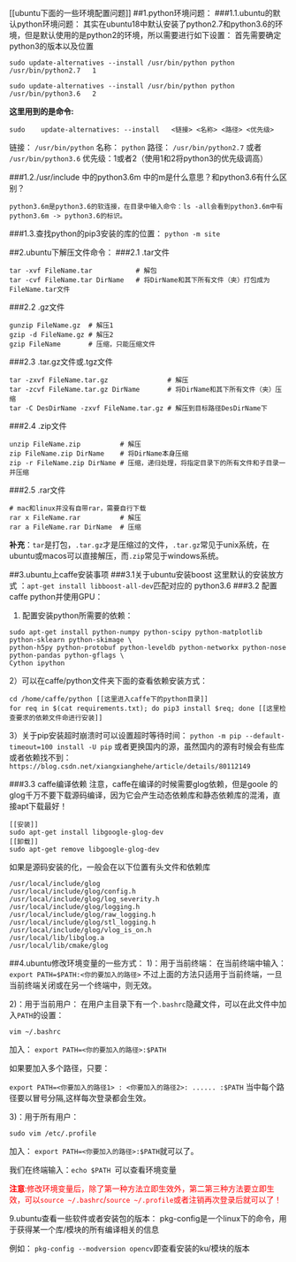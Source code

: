[[ubuntu下面的一些环境配置问题]]
##1.python环境问题：
###1.1.ubuntu的默认python环境问题：
其实在ubuntu18中默认安装了python2.7和python3.6的环境，但是默认使用的是python2的环境，所以需要进行如下设置：
首先需要确定python3的版本以及位置
```
sudo update-alternatives --install /usr/bin/python python /usr/bin/python2.7   1

sudo update-alternatives --install /usr/bin/python python /usr/bin/python3.6   2
```
**这里用到的是命令:**
```
sudo    update-alternatives: --install   <链接> <名称> <路径> <优先级>
```
链接：   `/usr/bin/python`
名称：   `python`
路径：   `/usr/bin/python2.7` 或者 `/usr/bin/python3.6`
优先级：1或者2（使用1和2将python3的优先级调高）

###1.2./usr/include 中的python3.6m 中的m是什么意思？和python3.6有什么区别？
```
python3.6m是python3.6的软连接，在目录中输入命令：ls -all会看到python3.6m中有python3.6m -> python3.6的标识。
```
###1.3.查找python的pip3安装的库的位置：
`python -m site`

##2.ubuntu下解压文件命令：
###2.1 .tar文件
```
tar -xvf FileName.tar           # 解包
tar -cvf FileName.tar DirName   # 将DirName和其下所有文件（夹）打包成为FileName.tar文件
```
###2.2 .gz文件
```
gunzip FileName.gz  # 解压1
gzip -d FileName.gz # 解压2
gzip FileName       # 压缩，只能压缩文件
```
###2.3 .tar.gz文件或.tgz文件
```
tar -zxvf FileName.tar.gz               # 解压
tar -zcvf FileName.tar.gz DirName       # 将DirName和其下所有文件（夹）压缩
tar -C DesDirName -zxvf FileName.tar.gz # 解压到目标路径DesDirName下
```
###2.4 .zip文件
```
unzip FileName.zip          # 解压
zip FileName.zip DirName    # 将DirName本身压缩
zip -r FileName.zip DirName # 压缩，递归处理，将指定目录下的所有文件和子目录一并压缩
```
###2.5 .rar文件
```
# mac和linux并没有自带rar，需要自行下载
rar x FileName.rar          # 解压
rar a FileName.rar DirName  # 压缩
```

**补充**：`tar`是打包，`.tar.gz`才是压缩过的文件，`.tar.gz`常见于unix系统，在ubuntu或macos可以直接解压，而`.zip`常见于windows系统。

##3.ubuntu上caffe安装事项
###3.1关于ubuntu安装boost
这里默认的安装放方式 ：`apt-get install libboost-all-dev`匹配对应的 python3.6
###3.2 配置caffe python并使用GPU：
1) 配置安装python所需要的依赖：
```
sudo apt-get install python-numpy python-scipy python-matplotlib python-sklearn python-skimage \
python-h5py python-protobuf python-leveldb python-networkx python-nose python-pandas python-gflags \
Cython ipython
```
2）可以在caffe/python文件夹下面的查看依赖安装方式：
```
cd /home/caffe/python [[这里进入caffe下的python目录]]
for req in $(cat requirements.txt); do pip3 install $req; done [[这里检查要求的依赖文件命进行安装]]
```
3）关于pip安装超时崩溃时可以设置超时等待时间：
`python -m pip --default-timeout=100 install -U pip`
或者更换国内的源，虽然国内的源有时候会有些库或者依赖找不到：
`https://blog.csdn.net/xiangxianghehe/article/details/80112149`

###3.3 caffe编译依赖
注意，caffe在编译的时候需要glog依赖，但是goole 的glog千万不要下载源码编译，因为它会产生动态依赖库和静态依赖库的混淆，直接apt下载最好！
```
[[安装]]
sudo apt-get install libgoogle-glog-dev
[[卸载]]
sudo apt-get remove libgoogle-glog-dev
```
如果是源码安装的化，一般会在以下位置有头文件和依赖库
```
/usr/local/include/glog
/usr/local/include/glog/config.h
/usr/local/include/glog/log_severity.h
/usr/local/include/glog/logging.h
/usr/local/include/glog/raw_logging.h
/usr/local/include/glog/stl_logging.h
/usr/local/include/glog/vlog_is_on.h
/usr/local/lib/libglog.a
/usr/local/lib/cmake/glog
```
##4.ubuntu修改环境变量的一些方式：
1)：用于当前终端：
在当前终端中输入：`export PATH=$PATH:<你的要加入的路径>`
不过上面的方法只适用于当前终端，一旦当前终端关闭或在另一个终端中，则无效。

2)：用于当前用户：
在用户主目录下有一个`.bashrc`隐藏文件，可以在此文件中加入`PATH`的设置：

`vim ~/.bashrc`

加入：
`export PATH=<你的要加入的路径>:$PATH`

如果要加入多个路径，只要：

`export PATH=<你要加入的路径1> : <你要加入的路径2>: ...... :$PATH`
当中每个路径要以冒号分隔,这样每次登录都会生效。

3)：用于所有用户：

`sudo vim /etc/.profile`

加入：
`export PATH=<你要加入的路径>:$PATH`就可以了。

我们在终端输入：`echo $PATH `可以查看环境变量

<font color=red>**注意**:修改环境变量后，除了第一种方法立即生效外，第二第三种方法要立即生效，可以`source ~/.bashrc`/`source ~/.profile`或者注销再次登录后就可以了！</font>

9.ubuntu查看一些软件或者安装包的版本：
pkg-config是一个linux下的命令，用于获得某一个库/模块的所有编译相关的信息

例如：
`pkg-config --modversion opencv`即查看安装的ku/模块的版本

